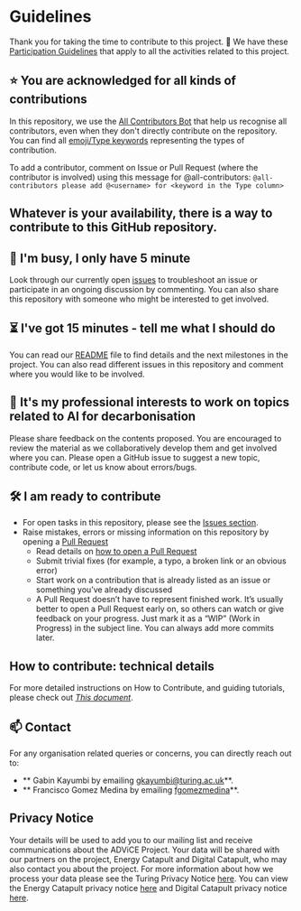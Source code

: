 # Guidelines

Thank you for taking the time to contribute to this project. 🎉
We have these [Participation Guidelines](./participation-guidelines.md) that apply to all the activities related to this project.

⭐️ You are acknowledged for all kinds of contributions
---

In this repository, we use the [All Contributors Bot](https://allcontributors.org/) that help us recognise all contributors, even when they don't directly contribute on the repository.
You can find all [emoji/Type keywords](https://allcontributors.org/docs/en/emoji-key) representing the types of contribution. 

To add a contributor, comment on Issue or Pull Request (where the contributor is involved) using this message for @all-contributors:
`@all-contributors please add @<username> for <keyword in the Type column>`



## Whatever is your availability, there is a way to contribute to this GitHub repository.

👋 I'm busy, I only have 5 minute
---

Look through our currently open [issues](../../issues) to troubleshoot an issue or participate in an ongoing discussion by commenting.
You can also share this repository with someone who might be interested to get involved.

⏳ I've got 15 minutes - tell me what I should do
---

You can read our [README](./README.md) file to find details and the next milestones in the project.
You can also read different issues in this repository and comment where you would like to be involved.

🎉 It's my professional interests to work on topics related to AI for decarbonisation  
---

Please share feedback on the contents proposed. You are encouraged to review the material as we collaboratively develop them and get involved where you can.
Please open a GitHub issue to suggest a new topic, contribute code, or let us know about errors/bugs.

🛠 I am ready to contribute 
---

- For open tasks in this repository, please see the [Issues section](../../issues).
- Raise mistakes, errors or missing information on this repository by opening a [Pull Request](../../pulls)
  - Read details on [how to open a Pull Request](https://opensource.guide/how-to-contribute/#opening-a-pull-request)
  - Submit trivial fixes (for example, a typo, a broken link or an obvious error)
  - Start work on a contribution that is already listed as an issue or something you’ve already discussed
  - A Pull Request doesn’t have to represent finished work. It’s usually better to open a Pull Request early on, so others can watch or give feedback on your progress. Just mark it as a “WIP” (Work in Progress) in the subject line. You can always add more commits later.

How to contribute: technical details
---

For more detailed instructions on How to Contribute, and guiding tutorials, please check out *[This document](https://hackmd.io/1rOVdqk0RzOseN-Dj9pr4A#Setting-up-the-Knowledge-Base)*.


📫 Contact
---

For any organisation related queries or concerns, you can directly reach out to:
- ** Gabin Kayumbi by emailing [gkayumbi@turing.ac.uk](mailto:gkayumbi@turing.ac.uk)**.
- ** Francisco Gomez Medina by emailing [fgomezmedina](mailto:fgomezmedina@turing.ac.uk)**.

Privacy Notice
---

Your details will be used to add you to our mailing list and receive communications about the ADViCE Project. Your data will be shared with our partners on the project, Energy Catapult and Digital Catapult, who may also contact you about the project. For more information about how we process your data please see the Turing Privacy Notice [here](https://www.turing.ac.uk/privacy-policy). You can view the Energy Catapult privacy notice [here](https://es.catapult.org.uk/privacy-policy/) and Digital Catapult privacy notice [here](https://www.digicatapult.org.uk/legal/privacy-policy/).
